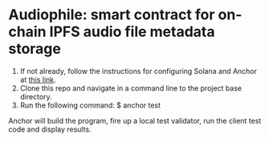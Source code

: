 # Audiophile: smart contract for on-chain IPFS audio file metadata storage

1. If not already, follow the instructions for configuring Solana and Anchor at [this link](https://project-serum.github.io/anchor/getting-started/installation.html#install-rust).
2. Clone this repo and navigate in a command line to the project base directory.
3. Run the following command: $ anchor test

Anchor will build the program, fire up a local test validator, run the client test code and display results.